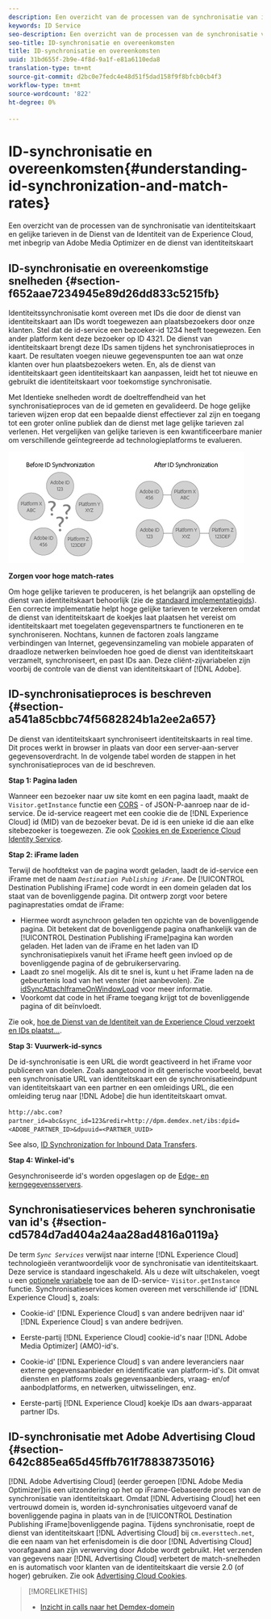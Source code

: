 ```yaml
---
description: Een overzicht van de processen van de synchronisatie van identiteitskaart en gelijke tarieven in de Dienst van de Identiteit van de Experience Cloud, met inbegrip van Adobe Media Optimizer en de dienst van identiteitskaart
keywords: ID Service
seo-description: Een overzicht van de processen van de synchronisatie van identiteitskaart en gelijke tarieven in de Dienst van de Identiteit van de Experience Cloud, met inbegrip van Adobe Media Optimizer en de dienst van identiteitskaart
seo-title: ID-synchronisatie en overeenkomsten
title: ID-synchronisatie en overeenkomsten
uuid: 31bd655f-2b9e-4f8d-9a1f-e81a6110eda8
translation-type: tm+mt
source-git-commit: d2bc0e7fedc4e48d51f5dad158f9f8bfcb0cb4f3
workflow-type: tm+mt
source-wordcount: '822'
ht-degree: 0%

---
```



# ID-synchronisatie en overeenkomsten{#understanding-id-synchronization-and-match-rates}

Een overzicht van de processen van de synchronisatie van identiteitskaart en gelijke tarieven in de Dienst van de Identiteit van de Experience Cloud, met inbegrip van Adobe Media Optimizer en de dienst van identiteitskaart

## ID-synchronisatie en overeenkomstige snelheden {#section-f652aae7234945e89d26dd833c5215fb}

Identiteitssynchronisatie komt overeen met IDs die door de dienst van identiteitskaart aan IDs wordt toegewezen aan plaatsbezoekers door onze klanten. Stel dat de id-service een bezoeker-id 1234 heeft toegewezen. Een ander platform kent deze bezoeker op ID 4321. De dienst van identiteitskaart brengt deze IDs samen tijdens het synchronisatieproces in kaart. De resultaten voegen nieuwe gegevenspunten toe aan wat onze klanten over hun plaatsbezoekers weten. En, als de dienst van identiteitskaart geen identiteitskaart kan aanpassen, leidt het tot nieuwe en gebruikt die identiteitskaart voor toekomstige synchronisatie.

Met Identieke snelheden wordt de doeltreffendheid van het synchronisatieproces van de id gemeten en gevalideerd. De hoge gelijke tarieven wijzen erop dat een bepaalde dienst effectiever zal zijn en toegang tot een groter online publiek dan de dienst met lage gelijke tarieven zal verlenen. Het vergelijken van gelijke tarieven is een kwantificeerbare manier om verschillende geïntegreerde ad technologieplatforms te evalueren.

![](assets/idsync2.png)

**Zorgen voor hoge match-rates**

Om hoge gelijke tarieven te produceren, is het belangrijk aan opstelling de dienst van identiteitskaart behoorlijk (zie de [standaard implementatiegids](../implementation-guides/standard.md#concept-89cd0199a9634fc48644f2d61e3d2445)). Een correcte implementatie helpt hoge gelijke tarieven te verzekeren omdat de dienst van identiteitskaart de koekjes laat plaatsen het vereist om identiteitskaart met toegelaten gegevenspartners te functioneren en te synchroniseren. Nochtans, kunnen de factoren zoals langzame verbindingen van Internet, gegevensinzameling van mobiele apparaten of draadloze netwerken beïnvloeden hoe goed de dienst van identiteitskaart verzamelt, synchroniseert, en past IDs aan. Deze cliënt-zijvariabelen zijn voorbij de controle van de dienst van identiteitskaart of [!DNL Adobe].

## ID-synchronisatieproces is beschreven {#section-a541a85cbbc74f5682824b1a2ee2a657}

De dienst van identiteitskaart synchroniseert identiteitskaarts in real time. Dit proces werkt in browser in plaats van door een server-aan-server gegevensoverdracht. In de volgende tabel worden de stappen in het synchronisatieproces van de id beschreven.

**Stap 1: Pagina laden**

Wanneer een bezoeker naar uw site komt en een pagina laadt, maakt de `Visitor.getInstance` functie een [CORS](../reference/cors.md#concept-6c280446990d46d88ba9da15d2dcc758) - of JSON-P-aanroep naar de id-service. De id-service reageert met een cookie die de [!DNL Experience Cloud] id (MID) van de bezoeker bevat. De id is een unieke id die aan elke sitebezoeker is toegewezen. Zie ook [Cookies en de Experience Cloud Identity Service](../introduction/cookies.md).

**Stap 2: iFrame laden**

Terwijl de hoofdtekst van de pagina wordt geladen, laadt de id-service een iFrame met de naam *`Destination Publishing iFrame`*. De [!UICONTROL Destination Publishing iFrame] code wordt in een domein geladen dat los staat van de bovenliggende pagina. Dit ontwerp zorgt voor betere paginaprestaties omdat de iFrame:

* Hiermee wordt asynchroon geladen ten opzichte van de bovenliggende pagina. Dit betekent dat de bovenliggende pagina onafhankelijk van de [!UICONTROL Destination Publishing iFrame]pagina kan worden geladen. Het laden van de iFrame en het laden van ID synchronisatiepixels vanuit het iFrame heeft geen invloed op de bovenliggende pagina of de gebruikerservaring.
* Laadt zo snel mogelijk. Als dit te snel is, kunt u het iFrame laden na de gebeurtenis load van het venster (niet aanbevolen). Zie [idSyncAttachIframeOnWindowLoad](../library/function-vars/idsyncattachiframeonwindowload.md#reference-b86b7112e0814a4c82c4e24c158508f4) voor meer informatie.
* Voorkomt dat code in het iFrame toegang krijgt tot de bovenliggende pagina of dit beïnvloedt.

Zie ook, [hoe de Dienst van de Identiteit van de Experience Cloud verzoekt en IDs plaatst...](../introduction/id-request.md#concept-2caacebb1d244402816760e9b8bcef6a).

**Stap 3: Vuurwerk-id-syncs**

De id-synchronisatie is een URL die wordt geactiveerd in het iFrame voor publiceren van doelen. Zoals aangetoond in dit generische voorbeeld, bevat een synchronisatie URL van identiteitskaart een de synchronisatieeindpunt van identiteitskaart van een partner en een omleidings URL, die een omleiding terug naar [!DNL Adobe] die hun identiteitskaart omvat.

`http://abc.com?partner_id=abc&sync_id=123&redir=http://dpm.demdex.net/ibs:dpid=<ADOBE_PARTNER_ID>&dpuuid=<PARTNER_UUID>`

See also, [ID Synchronization for Inbound Data Transfers](https://docs.adobe.com/content/help/en/audience-manager/user-guide/implementation-integration-guides/sending-audience-data/batch-data-transfer-process/id-sync-http.html).

**Stap 4: Winkel-id&#39;s**

Gesynchroniseerde id&#39;s worden opgeslagen op de [Edge- en kerngegevensservers](https://docs.adobe.com/content/help/en/audience-manager/user-guide/reference/system-components/components-edge.html).

## Synchronisatieservices beheren synchronisatie van id&#39;s {#section-cd5784d7ad404a24aa28ad4816a0119a}

De term *`Sync Services`* verwijst naar interne [!DNL Experience Cloud] technologieën verantwoordelijk voor de synchronisatie van identiteitskaart. Deze service is standaard ingeschakeld. Als u deze wilt uitschakelen, voegt u een [optionele variabele](../library/function-vars/disableidsync.md#reference-589d6b489ac64eddb5a7ff758945e414) toe aan de ID-service- `Visitor.getInstance` functie. Synchronisatieservices komen overeen met verschillende id&#39; [!DNL Experience Cloud] s, zoals:

* Cookie-id&#39; [!DNL Experience Cloud] s van andere bedrijven naar id&#39; [!DNL Experience Cloud] s van andere bedrijven.

* Eerste-partij [!DNL Experience Cloud] cookie-id&#39;s naar [!DNL Adobe Media Optimizer] (AMO)-id&#39;s.

* Cookie-id&#39; [!DNL Experience Cloud] s van andere leveranciers naar externe gegevensaanbieder en identificatie van platform-id&#39;s. Dit omvat diensten en platforms zoals gegevensaanbieders, vraag- en/of aanbodplatforms, en netwerken, uitwisselingen, enz.
* Eerste-partij [!DNL Experience Cloud] koekje IDs aan dwars-apparaat partner IDs.

## ID-synchronisatie met Adobe Advertising Cloud {#section-642c885ea65d45ffb761f78838735016}

[!DNL Adobe Advertising Cloud] (eerder geroepen [!DNL Adobe Media Optimizer])is een uitzondering op het op iFrame-Gebaseerde proces van de synchronisatie van identiteitskaart. Omdat [!DNL Advertising Cloud] het een vertrouwd domein is, worden id-synchronisaties uitgevoerd vanaf de bovenliggende pagina in plaats van in de [!UICONTROL Destination Publishing iFrame]bovenliggende pagina. Tijdens synchronisatie, roept de dienst van identiteitskaart [!DNL Advertising Cloud] bij `cm.eversttech.net`, die een naam van het erfenisdomein is die door [!DNL Advertising Cloud] voorafgaand aan zijn verwerving door Adobe wordt gebruikt. Het verzenden van gegevens naar [!DNL Advertising Cloud] verbetert de match-snelheden en is automatisch voor klanten van de identiteitskaart die versie 2.0 (of hoger) gebruiken. Zie ook [Advertising Cloud Cookies](https://docs.adobe.com/content/help/en/core-services/interface/ec-cookies/cookies-advertising-cloud.html).

>[!MORELIKETHIS]
>
>* [Inzicht in calls naar het Demdex-domein](https://docs.adobe.com/content/help/en/audience-manager/user-guide/reference/demdex-calls.html)

